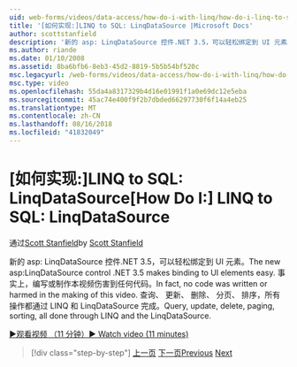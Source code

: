 ```yaml
---
uid: web-forms/videos/data-access/how-do-i-with-linq/how-do-i-linq-to-sql-linqdatasource
title: '[如何实现:]LINQ to SQL: LinqDataSource |Microsoft Docs'
author: scottstanfield
description: '新的 asp: LinqDataSource 控件.NET 3.5，可以轻松绑定到 UI 元素。 事实上，编写或制作本视频伤害到任何代码。 查询，upd...'
ms.author: riande
ms.date: 01/10/2008
ms.assetid: 8ba6bfb6-8eb3-45d2-8819-5b5b54bf520c
msc.legacyurl: /web-forms/videos/data-access/how-do-i-with-linq/how-do-i-linq-to-sql-linqdatasource
msc.type: video
ms.openlocfilehash: 55da4a8317329b4d16e01991f1a0e69dc12e5eba
ms.sourcegitcommit: 45ac74e400f9f2b7dbded66297730f6f14a4eb25
ms.translationtype: MT
ms.contentlocale: zh-CN
ms.lasthandoff: 08/16/2018
ms.locfileid: "41832049"
---
```

<a name="how-do-i-linq-to-sql-linqdatasource"></a><span data-ttu-id="5cadf-105">[如何实现:]LINQ to SQL: LinqDataSource</span><span class="sxs-lookup"><span data-stu-id="5cadf-105">[How Do I:] LINQ to SQL: LinqDataSource</span></span>
====================
<span data-ttu-id="5cadf-106">通过[Scott Stanfield](https://github.com/scottstanfield)</span><span class="sxs-lookup"><span data-stu-id="5cadf-106">by [Scott Stanfield](https://github.com/scottstanfield)</span></span>

<span data-ttu-id="5cadf-107">新的 asp: LinqDataSource 控件.NET 3.5，可以轻松绑定到 UI 元素。</span><span class="sxs-lookup"><span data-stu-id="5cadf-107">The new asp:LinqDataSource control .NET 3.5 makes binding to UI elements easy.</span></span> <span data-ttu-id="5cadf-108">事实上，编写或制作本视频伤害到任何代码。</span><span class="sxs-lookup"><span data-stu-id="5cadf-108">In fact, no code was written or harmed in the making of this video.</span></span> <span data-ttu-id="5cadf-109">查询、 更新、 删除、 分页、 排序，所有操作都通过 LINQ 和 LinqDataSource 完成。</span><span class="sxs-lookup"><span data-stu-id="5cadf-109">Query, update, delete, paging, sorting, all done through LINQ and the LinqDataSource.</span></span>

[<span data-ttu-id="5cadf-110">&#9654;观看视频 （11 分钟）</span><span class="sxs-lookup"><span data-stu-id="5cadf-110">&#9654; Watch video (11 minutes)</span></span>](https://channel9.msdn.com/Blogs/ASP-NET-Site-Videos/how-do-i-linq-to-sql-linqdatasource)

> [!div class="step-by-step"]
> <span data-ttu-id="5cadf-111">[上一页](how-do-i-linq-to-sql-updating-the-database.md)
> [下一页](how-do-i-linq-to-sql-custom-linqdatasource.md)</span><span class="sxs-lookup"><span data-stu-id="5cadf-111">[Previous](how-do-i-linq-to-sql-updating-the-database.md)
[Next](how-do-i-linq-to-sql-custom-linqdatasource.md)</span></span>
